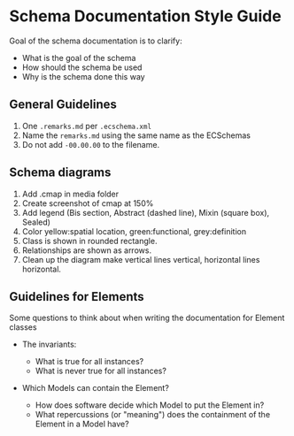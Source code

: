 # Schema Documentation Style Guide

Goal of the schema documentation is to clarify:

- What is the goal of the schema
- How should the schema be used
- Why is the schema done this way

## General Guidelines

1. One `.remarks.md` per `.ecschema.xml`
1. Name the `remarks.md` using the same name as the ECSchemas
1. Do not add `-00.00.00` to the filename.

## Schema diagrams

1. Add .cmap in media folder
1. Create screenshot of cmap at 150%
1. Add legend (Bis section, Abstract (dashed line), Mixin (square box), Sealed)
1. Color yellow:spatial location, green:functional, grey:definition
1. Class is shown in rounded rectangle.
1. Relationships are shown as arrows.
1. Clean up the diagram make vertical lines vertical, horizontal lines horizontal.

## Guidelines for Elements

Some questions to think about when writing the documentation for Element classes

- The invariants:
  - What is true for all instances?
  - What is never true for all instances?

- Which Models can contain the Element?
  - How does software decide which Model to put the Element in?
  - What repercussions (or "meaning") does the containment of the Element in a Model have?
